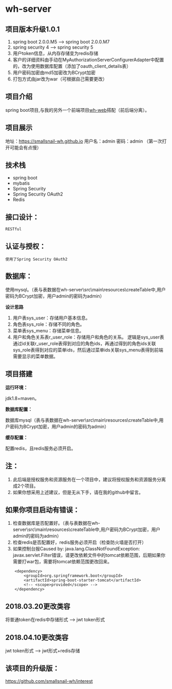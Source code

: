 # wh-server

## 项目版本升级1.0.1

1. spring boot 2.0.0.M5 --> spring boot 2.0.0.M7
2. spring security 4 --> spring security 5
3. 用户token信息，从内存存储变为redis存储
4. 客户的详细资料由手动在MyAuthorizationServerConfigurerAdapter中配置的，改为使用数据库配置（添加了oauth_client_details表）
5. 用户密码加密由md5加密改为BCrypt加密
6. 打包方式由jar改为war（可根据自己需要更改）

## 项目介绍

spring boot项目,与我的另外一个前端项目[wh-web](https://github.com/smallsnail-wh/wh-web)搭配（前后端分离）。

## 项目展示

地址：https://smallsnail-wh.github.io
用户名：admin
密码：admin
（第一次打开可能会有点慢）

## 技术栈

 - spring boot
 - mybatis
 - Spring Security
 - Spring Security OAuth2
 - Redis

## 接口设计：

	RESTful

## 认证与授权：

	使用了Spring Security OAuth2

## 数据库：

使用mysql。（表与表数据在wh-server\src\main\resources\createTable中,用户密码为BCrypt加密，用户admin的密码为admin）

**设计思路** 

 1. 用户表sys_user：存储用户基本信息。
 2. 角色表sys_role：存储不同的角色。
 3. 菜单表sys_menu：存储菜单信息。
 4. 用户和角色关系表r_user_role：存储用户和角色的关系。 
逻辑是sys_user表通过id关联r_user_role表得到对应的角色ids，再通过得到的角色ids关联sys_role表得到对应的菜单ids，然后通过菜单ids关联sys_menu表得到前端需要显示的菜单数据。

## 项目搭建

**运行环境：**

  jdk1.8+maven。
  
 **数据库配置：**
 
 数据库mysql（表与表数据在wh-server\src\main\resources\createTable中,用户密码为BCrypt加密，用户admin的密码为admin） 
 
 **缓存配置：** 
 
  配置redis，且redis服务必须开启。
 
## 注：

 1. 此后端是授权服务和资源服务在一个项目中，建议将授权服务和资源服务分离成2个项目。
 2. 如果你想采用上述建议，但是无从下手，请在我的github中留言。
 
 ## 如果你项目启动有错误：
 
 1. 检查数据库是否配置好。（表与表数据在wh-server\src\main\resources\createTable中,用户密码为BCrypt加密，用户admin的密码为admin）
 2. 检查redis是否配置好，redis服务必须开启（检查防火墙是否打开）
 3. 如果控制台报Caused by: java.lang.ClassNotFoundException: javax.servlet.Filter错误，请更改依赖文件中的tomcat依赖范围，后期如果你需要打war包，需要将tomcat依赖范围更改回来。
```
	<dependency>
		<groupId>org.springframework.boot</groupId>
		<artifactId>spring-boot-starter-tomcat</artifactId>
		<!-- <scope>provided</scope> -->
	</dependency>
```

## 2018.03.20更改类容
将普通token在redis中存储形式 --> jwt token形式
## 2018.04.10更改类容
jwt token形式 --> jwt形式+redis存储
 		
## 该项目的升级版：
https://github.com/smallsnail-wh/interest
